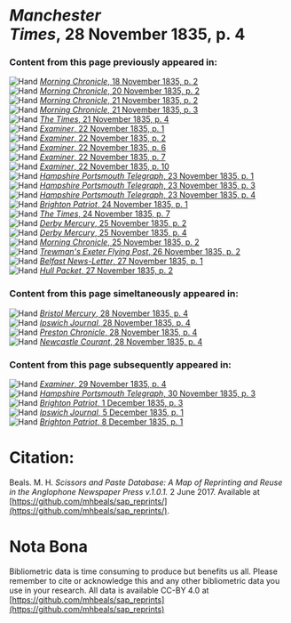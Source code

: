 # *Manchester Times*, 28 November 1835, p. 4  
  
### Content from this page previously appeared in:  
![Hand](http://scissorsandpaste.net/wp-content/uploads/2017/06/smallhandpointer.png) [*Morning Chronicle*, 18 November 1835, p. 2](https://mhbeals.github.io/sap_html/Morning-Chronicle/Morning-Chronicle-18-November-1835-p-2)  
![Hand](http://scissorsandpaste.net/wp-content/uploads/2017/06/smallhandpointer.png) [*Morning Chronicle*, 20 November 1835, p. 2](https://mhbeals.github.io/sap_html/Morning-Chronicle/Morning-Chronicle-20-November-1835-p-2)  
![Hand](http://scissorsandpaste.net/wp-content/uploads/2017/06/smallhandpointer.png) [*Morning Chronicle*, 21 November 1835, p. 2](https://mhbeals.github.io/sap_html/Morning-Chronicle/Morning-Chronicle-21-November-1835-p-2)  
![Hand](http://scissorsandpaste.net/wp-content/uploads/2017/06/smallhandpointer.png) [*Morning Chronicle*, 21 November 1835, p. 3](https://mhbeals.github.io/sap_html/Morning-Chronicle/Morning-Chronicle-21-November-1835-p-3)  
![Hand](http://scissorsandpaste.net/wp-content/uploads/2017/06/smallhandpointer.png) [*The Times*, 21 November 1835, p. 4](https://mhbeals.github.io/sap_html/The-Times/The-Times-21-November-1835-p-4)  
![Hand](http://scissorsandpaste.net/wp-content/uploads/2017/06/smallhandpointer.png) [*Examiner*, 22 November 1835, p. 1](https://mhbeals.github.io/sap_html/Examiner/Examiner-22-November-1835-p-1)  
![Hand](http://scissorsandpaste.net/wp-content/uploads/2017/06/smallhandpointer.png) [*Examiner*, 22 November 1835, p. 2](https://mhbeals.github.io/sap_html/Examiner/Examiner-22-November-1835-p-2)  
![Hand](http://scissorsandpaste.net/wp-content/uploads/2017/06/smallhandpointer.png) [*Examiner*, 22 November 1835, p. 6](https://mhbeals.github.io/sap_html/Examiner/Examiner-22-November-1835-p-6)  
![Hand](http://scissorsandpaste.net/wp-content/uploads/2017/06/smallhandpointer.png) [*Examiner*, 22 November 1835, p. 7](https://mhbeals.github.io/sap_html/Examiner/Examiner-22-November-1835-p-7)  
![Hand](http://scissorsandpaste.net/wp-content/uploads/2017/06/smallhandpointer.png) [*Examiner*, 22 November 1835, p. 10](https://mhbeals.github.io/sap_html/Examiner/Examiner-22-November-1835-p-10)  
![Hand](http://scissorsandpaste.net/wp-content/uploads/2017/06/smallhandpointer.png) [*Hampshire Portsmouth Telegraph*, 23 November 1835, p. 1](https://mhbeals.github.io/sap_html/Hampshire-Portsmouth-Telegraph/Hampshire-Portsmouth-Telegraph-23-November-1835-p-1)  
![Hand](http://scissorsandpaste.net/wp-content/uploads/2017/06/smallhandpointer.png) [*Hampshire Portsmouth Telegraph*, 23 November 1835, p. 3](https://mhbeals.github.io/sap_html/Hampshire-Portsmouth-Telegraph/Hampshire-Portsmouth-Telegraph-23-November-1835-p-3)  
![Hand](http://scissorsandpaste.net/wp-content/uploads/2017/06/smallhandpointer.png) [*Hampshire Portsmouth Telegraph*, 23 November 1835, p. 4](https://mhbeals.github.io/sap_html/Hampshire-Portsmouth-Telegraph/Hampshire-Portsmouth-Telegraph-23-November-1835-p-4)  
![Hand](http://scissorsandpaste.net/wp-content/uploads/2017/06/smallhandpointer.png) [*Brighton Patriot*, 24 November 1835, p. 1](https://mhbeals.github.io/sap_html/Brighton-Patriot/Brighton-Patriot-24-November-1835-p-1)  
![Hand](http://scissorsandpaste.net/wp-content/uploads/2017/06/smallhandpointer.png) [*The Times*, 24 November 1835, p. 7](https://mhbeals.github.io/sap_html/The-Times/The-Times-24-November-1835-p-7)  
![Hand](http://scissorsandpaste.net/wp-content/uploads/2017/06/smallhandpointer.png) [*Derby Mercury*, 25 November 1835, p. 2](https://mhbeals.github.io/sap_html/Derby-Mercury/Derby-Mercury-25-November-1835-p-2)  
![Hand](http://scissorsandpaste.net/wp-content/uploads/2017/06/smallhandpointer.png) [*Derby Mercury*, 25 November 1835, p. 4](https://mhbeals.github.io/sap_html/Derby-Mercury/Derby-Mercury-25-November-1835-p-4)  
![Hand](http://scissorsandpaste.net/wp-content/uploads/2017/06/smallhandpointer.png) [*Morning Chronicle*, 25 November 1835, p. 2](https://mhbeals.github.io/sap_html/Morning-Chronicle/Morning-Chronicle-25-November-1835-p-2)  
![Hand](http://scissorsandpaste.net/wp-content/uploads/2017/06/smallhandpointer.png) [*Trewman's Exeter Flying Post*, 26 November 1835, p. 2](https://mhbeals.github.io/sap_html/Trewman's-Exeter-Flying-Post/Trewman's-Exeter-Flying-Post-26-November-1835-p-2)  
![Hand](http://scissorsandpaste.net/wp-content/uploads/2017/06/smallhandpointer.png) [*Belfast News-Letter*, 27 November 1835, p. 1](https://mhbeals.github.io/sap_html/Belfast-News-Letter/Belfast-News-Letter-27-November-1835-p-1)  
![Hand](http://scissorsandpaste.net/wp-content/uploads/2017/06/smallhandpointer.png) [*Hull Packet*, 27 November 1835, p. 2](https://mhbeals.github.io/sap_html/Hull-Packet/Hull-Packet-27-November-1835-p-2)  
  
### Content from this page simeltaneously appeared in:  
![Hand](http://scissorsandpaste.net/wp-content/uploads/2017/06/smallhandpointer.png) [*Bristol Mercury*, 28 November 1835, p. 4](https://mhbeals.github.io/sap_html/Bristol-Mercury/Bristol-Mercury-28-November-1835-p-4)  
![Hand](http://scissorsandpaste.net/wp-content/uploads/2017/06/smallhandpointer.png) [*Ipswich Journal*, 28 November 1835, p. 4](https://mhbeals.github.io/sap_html/Ipswich-Journal/Ipswich-Journal-28-November-1835-p-4)  
![Hand](http://scissorsandpaste.net/wp-content/uploads/2017/06/smallhandpointer.png) [*Preston Chronicle*, 28 November 1835, p. 4](https://mhbeals.github.io/sap_html/Preston-Chronicle/Preston-Chronicle-28-November-1835-p-4)  
![Hand](http://scissorsandpaste.net/wp-content/uploads/2017/06/smallhandpointer.png) [*Newcastle Courant*, 28 November 1835, p. 4](https://mhbeals.github.io/sap_html/Newcastle-Courant/Newcastle-Courant-28-November-1835-p-4)  
  
### Content from this page subsequently appeared in:  
![Hand](http://scissorsandpaste.net/wp-content/uploads/2017/06/smallhandpointer.png) [*Examiner*, 29 November 1835, p. 4](https://mhbeals.github.io/sap_html/Examiner/Examiner-29-November-1835-p-4)  
![Hand](http://scissorsandpaste.net/wp-content/uploads/2017/06/smallhandpointer.png) [*Hampshire Portsmouth Telegraph*, 30 November 1835, p. 3](https://mhbeals.github.io/sap_html/Hampshire-Portsmouth-Telegraph/Hampshire-Portsmouth-Telegraph-30-November-1835-p-3)  
![Hand](http://scissorsandpaste.net/wp-content/uploads/2017/06/smallhandpointer.png) [*Brighton Patriot*, 1 December 1835, p. 3](https://mhbeals.github.io/sap_html/Brighton-Patriot/Brighton-Patriot-1-December-1835-p-3)  
![Hand](http://scissorsandpaste.net/wp-content/uploads/2017/06/smallhandpointer.png) [*Ipswich Journal*, 5 December 1835, p. 1](https://mhbeals.github.io/sap_html/Ipswich-Journal/Ipswich-Journal-5-December-1835-p-1)  
![Hand](http://scissorsandpaste.net/wp-content/uploads/2017/06/smallhandpointer.png) [*Brighton Patriot*, 8 December 1835, p. 1](https://mhbeals.github.io/sap_html/Brighton-Patriot/Brighton-Patriot-8-December-1835-p-1)  


# Citation: 

Beals. M. H. *Scissors and Paste Database: A Map of Reprinting and Reuse in the Anglophone Newspaper Press v.1.0.1.* 2 June 2017. Available at [https://github.com/mhbeals/sap_reprints/](https://github.com/mhbeals/sap_reprints/). 

# Nota Bona

Bibliometric data is time consuming to produce but benefits us all. Please remember to cite or acknowledge this and any other bibliometric data you use in your research. All data is available CC-BY 4.0 at [https://github.com/mhbeals/sap_reprints](https://github.com/mhbeals/sap_reprints)